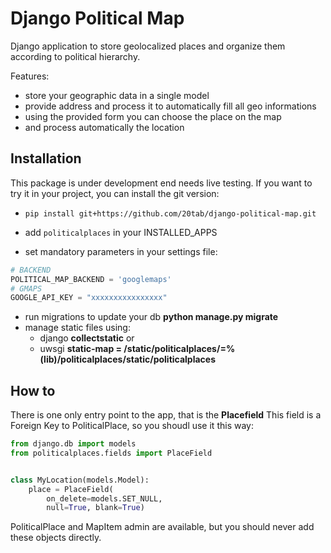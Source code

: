 Django Political Map
====================

Django application to store geolocalized places and organize them
according to political hierarchy.

Features:
- store your geographic data in a single model
- provide address and process it to automatically fill all geo informations
- using the provided form you can choose the place on the map
- and process automatically the location

Installation
------------
This package is under development end needs live testing.
If you want to try it in your project, you can install the
git version:

  - ```pip install git+https://github.com/20tab/django-political-map.git```
  
  - add ```politicalplaces``` in your INSTALLED_APPS
  
  - set mandatory parameters in your settings file:
```python
# BACKEND
POLITICAL_MAP_BACKEND = 'googlemaps'
# GMAPS
GOOGLE_API_KEY = "xxxxxxxxxxxxxxxx"
```
  
  - run migrations to update your db **python manage.py migrate**
  
  - manage static files using:
    - django **collectstatic** or  
    - uwsgi **static-map = /static/politicalplaces/=%(lib)/politicalplaces/static/politicalplaces**
    

How to
------
There is one only entry point to the app, that is the **Placefield**
This field is a Foreign Key to PoliticalPlace, so you shoudl use it 
this way:
```python
from django.db import models                                                
from politicalplaces.fields import PlaceField


class MyLocation(models.Model):
    place = PlaceField(
        on_delete=models.SET_NULL,
        null=True, blank=True)
```
PoliticalPlace and MapItem admin are available, but you should never add
these objects directly.
